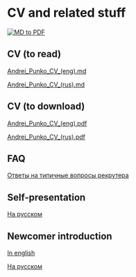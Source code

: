# CV and related stuff

[![MD to PDF](https://github.com/andrei-punko/cv/actions/workflows/convert-md-to-pdf.yml/badge.svg)](https://github.com/andrei-punko/cv/actions/workflows/convert-md-to-pdf.yml)

## CV (to read)

[Andrei_Punko_CV_(eng).md](CV/Andrei_Punko_CV_(eng).md)

[Andrei_Punko_CV_(rus).md](CV/Andrei_Punko_CV_(rus).md)

## CV (to download)

[Andrei_Punko_CV_(eng).pdf](CV/pdf/Andrei_Punko_CV_(eng).pdf)

[Andrei_Punko_CV_(rus).pdf](CV/pdf/Andrei_Punko_CV_(rus).pdf)

## FAQ

[Ответы на типичные вопросы рекрутера](QnA/Ответы%20на%20типичные%20вопросы%20рекрутера.md)

## Self-presentation

[На русском](./Self-presentation/Self-presentation_(rus).md)

## Newcomer introduction

[In english](./Newcomer%20introduction/Andrei%20Punko%20-%20Newcomer%20introduction.md)

[На русском](./Newcomer%20introduction/Андрей%20Пунько%20-%20Представление%20сотрудника.md)
